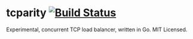 tcparity [![Build Status](https://travis-ci.org/mdlayher/tcparity.svg?branch=master)](https://travis-ci.org/mdlayher/tcparity)
========

Experimental, concurrent TCP load balancer, written in Go.  MIT Licensed.
